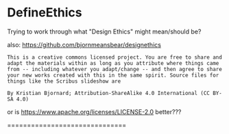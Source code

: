 # DefineEthics
Trying to work through what "Design Ethics" might mean/should be?

also: https://github.com/bjornmeansbear/designethics

```
This is a creative commons licensed project. You are free to share and adapt the materials within as long as you attribute where things came from -- including whatever you adapt/change -- and then agree to share your new works created with this in the same spirit. Source files for things like the Scribus slideshow are

By Kristian Bjornard; Attribution-ShareAlike 4.0 International (CC BY-SA 4.0)
```

or is https://www.apache.org/licenses/LICENSE-2.0 better???

==============================
